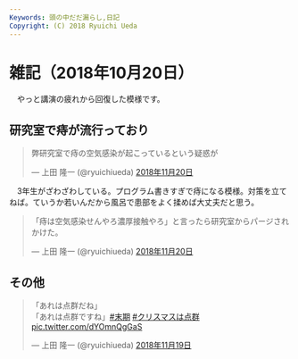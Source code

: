 ```yaml
---
Keywords: 頭の中だだ漏らし,日記
Copyright: (C) 2018 Ryuichi Ueda
---
```


# 雑記（2018年10月20日）

　やっと講演の疲れから回復した模様です。

## 研究室で痔が流行っており

<blockquote class="twitter-tweet" data-lang="ja"><p lang="ja" dir="ltr">弊研究室で痔の空気感染が起こっているという疑惑が</p>&mdash; 上田 隆一 (@ryuichiueda) <a href="https://twitter.com/ryuichiueda/status/1064772769827540992?ref_src=twsrc%5Etfw">2018年11月20日</a></blockquote>

　3年生がざわざわしている。プログラム書きすぎで痔になる模様。対策を立てねば。ていうか若いんだから風呂で患部をよく揉めば大丈夫だと思う。

<blockquote class="twitter-tweet" data-lang="ja"><p lang="ja" dir="ltr">「痔は空気感染せんやろ濃厚接触やろ」と言ったら研究室からパージされかけた。</p>&mdash; 上田 隆一 (@ryuichiueda) <a href="https://twitter.com/ryuichiueda/status/1064795137602019328?ref_src=twsrc%5Etfw">2018年11月20日</a></blockquote>

## その他


<blockquote class="twitter-tweet" data-lang="ja"><p lang="ja" dir="ltr">「あれは点群だね」<br>「あれは点群ですね」<a href="https://twitter.com/hashtag/%E6%9C%AB%E6%9C%9F?src=hash&amp;ref_src=twsrc%5Etfw">#末期</a> <a href="https://twitter.com/hashtag/%E3%82%AF%E3%83%AA%E3%82%B9%E3%83%9E%E3%82%B9%E3%81%AF%E7%82%B9%E7%BE%A4?src=hash&amp;ref_src=twsrc%5Etfw">#クリスマスは点群</a> <a href="https://t.co/dYOmnQgGaS">pic.twitter.com/dYOmnQgGaS</a></p>&mdash; 上田 隆一 (@ryuichiueda) <a href="https://twitter.com/ryuichiueda/status/1064434817821884417?ref_src=twsrc%5Etfw">2018年11月19日</a></blockquote>
<script async src="https://platform.twitter.com/widgets.js" charset="utf-8"></script>

